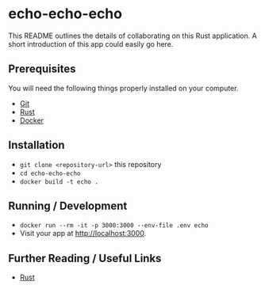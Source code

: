 # echo-echo-echo

This README outlines the details of collaborating on this Rust application. A
short introduction of this app could easily go here.

## Prerequisites

You will need the following things properly installed on your computer.

* [Git](https://git-scm.com/)
* [Rust](https://www.rust-lang.org/)
* [Docker](https://www.docker.com/)

## Installation

* `git clone <repository-url>` this repository
* `cd echo-echo-echo`
* `docker build -t echo .`

## Running / Development

* `docker run --rm -it -p 3000:3000 --env-file .env echo`
* Visit your app at [http://localhost:3000](http://localhost:3000).

## Further Reading / Useful Links

* [Rust](https://www.rust-lang.org/)
